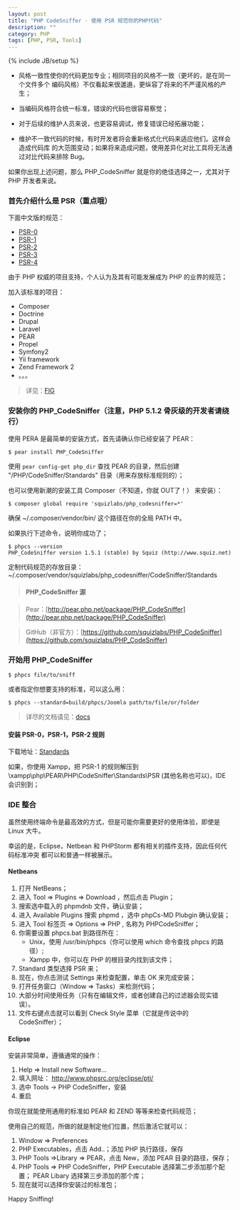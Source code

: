 ```yaml
---
layout: post
title: "PHP CodeSniffer - 使用 PSR 规范你的PHP代码"
description: ""
category: PHP
tags: [PHP, PSR, Tools]
---
```

{% include JB/setup %}

- 风格一致性使你的代码更加专业；相同项目的风格不一致（更坏的，是在同一个文件多个
编码风格）不仅看起来很邋遢，更纵容了将来的不严谨风格的产生；

- 当编码风格符合统一标准，错误的代码也很容易察觉；

- 对于后续的维护人员来说，也更容易调试，修复错误已经拓展功能；

- 维护不一致代码的时候，有时开发者将会重新格式化代码来适应他们。这样会造成代码库
的大范围变动；如果将来造成问题，使用差异化对比工具将无法通过对比代码来排除 Bug。

如果你出现上述问题，那么 PHP_CodeSniffer 就是你的绝佳选择之一，尤其对于 PHP 开发者来说。

### 首先介绍什么是 PSR（重点哦）

下面中文版的规范：

+ [PSR-0](http://n3xtchen.github.io/n3xtchen/php/2014/01/05/php-fig---psr-0/)
+ [PSR-1](http://n3xtchen.github.io/n3xtchen/php/2014/01/05/php-fig---psr-1/)
+ [PSR-2](http://n3xtchen.github.io/n3xtchen/php/2014/01/05/php-fig---psr-2/)
+ [PSR-3](http://n3xtchen.github.io/n3xtchen/php/2014/01/05/php-fig---psr-3/)
+ [PSR-4](http://n3xtchen.github.io/n3xtchen/php/2014/01/05/php-fig---psr-4/)

由于 PHP 权威的项目支持，个人认为及其有可能发展成为 PHP 的业界的规范；

加入该标准的项目：

+ Composer
+ Doctrine
+ Drupal
+ Laravel
+ PEAR
+ Propel
+ Symfony2
+ Yii framework
+ Zend Framework 2
+ 。。。

> 详见：[FIG](http://www.php-fig.org/)

### 安装你的 PHP_CodeSniffer（注意，PHP 5.1.2 骨灰级的开发者请绕行） 

使用 PERA 是最简单的安装方式，首先请确认你已经安装了 PEAR：

    $ pear install PHP_CodeSniffer

使用 `pear config-get php_dir` 查找 PEAR 的目录，然后创建 
"/PHP/CodeSniffer/Standards" 目录（用来存放标准规则的）；

也可以使用新潮的安装工具 Composer（不知道，你就 OUT了！） 来安装）：

    $ composer global require 'squizlabs/php_codesniffer=*'

确保 ~/.composer/vendor/bin/ 这个路径在你的全局 PATH 中。

如果执行下述命令，说明你成功了；

    $ phpcs --version
    PHP_CodeSniffer version 1.5.1 (stable) by Squiz (http://www.squiz.net)

定制代码规范的存放目录：~/.composer/vendor/squizlabs/php_codesniffer/CodeSniffer/Standards

> #### PHP_CodeSniffer 源

> Pear：[http://pear.php.net/package/PHP_CodeSniffer](http://pear.php.net/package/PHP_CodeSniffer)

> GitHub（非官方）：[https://github.com/squizlabs/PHP_CodeSniffer](https://github.com/squizlabs/PHP_CodeSniffer)

### 开始用 PHP_CodeSniffer

    $ phpcs file/to/sniff

或者指定你想要支持的标准，可以这么用：

    $ phpcs --standard=build/phpcs/Joomla path/to/file/or/folder

> 详尽的文档请见：[docs](http://pear.php.net/package/PHP_CodeSniffer/docs)

#### 安装 PSR-0，PSR-1，PSR-2 规则

下载地址：[Standards](https://github.com/squizlabs/PHP_CodeSniffer/tree/master/CodeSniffer/Standards)

如果，你使用 Xampp，把 PSR-1 的规则解压到 \xampp\php\PEAR\PHP\CodeSniffer\Standards\PSR 
(其他名称也可以)，IDE 会识别到；

### IDE 整合

虽然使用终端命令是最高效的方式，但是可能你需要更好的使用体验，即使是 Linux 大牛。

幸运的是，Eclipse，Netbean 和 PHPStorm 都有相关的插件支持，因此任何代码标准冲突
都可以和普通一样被展示。

#### Netbeans

1. 打开 NetBeans；
2. 进入 Tool => Plugins => Download ，然后点击 Plugin；
3. 搜索选中载入的 phpmdnb 文件，确认安装；
3. 进入 Available Plugins 搜索 phpmd ，选中 phpCs-MD Plubgin 确认安装；
4. 进入 Tool 标签页 => Options => PHP , 名称为 PHPCodeSniffer；
5. 你需要设置 phpcs.bat 到路径所在：
    + Unix，使用 /usr/bin/phpcs（你可以使用 which 命令查找 phpcs 的路径）;
    + Xampp 中，你可以在 PHP 的根目录内找到该文件；
6. Standard 类型选择 PSR 来；
7. 现在，你点击测试 Settings 来检查配置，单击 OK 来完成安装；
8. 打开任务窗口（Window => Tasks）来检测代码；
9. 大部分时间使用任务（只有在编辑文件，或者创建自己的过滤器会现实错误）。
10. 文件右键点击就可以看到 Check Style 菜单（它就是传说中的 CodeSniffer）；

#### Eclipse

安装非常简单，遵循通常的操作：

1. Help => Install new Software...
2. 填入网址： http://www.phpsrc.org/eclipse/pti/
3. 选中 Tools -> PHP CodeSniffer，安装 
4. 重启

你现在就能使用通用的标准如 PEAR 和 ZEND 等等来检查代码规范；

使用自己的规范，所做的就是制定他们位置，然后激活它就可以：

1. Window => Preferences
2. PHP Executables，点击 Add..；添加 PHP 执行路径，保存
3. PHP Tools =>Library => PEAR，点击 New，添加 PEAR 目录的路径，保存；
4. PHP Tools => PHP CodeSniffer，PHP Executable 选择第二步添加那个配置；
PEAR Libary 选择第三步添加的那个库；
5. 现在就可以选择你安装过的标准包；

Happy Sniffing!
